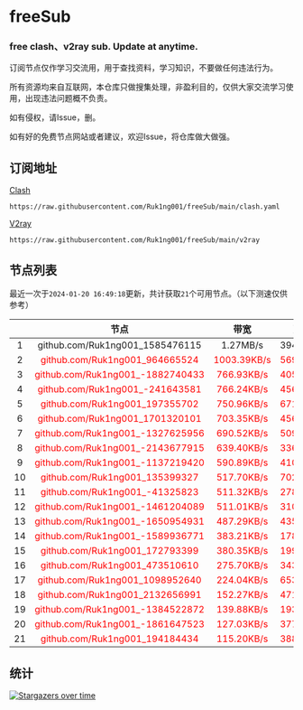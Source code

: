# freeSub
### free clash、v2ray sub. Update at anytime.

订阅节点仅作学习交流用，用于查找资料，学习知识，不要做任何违法行为。

所有资源均来自互联网，本仓库只做搜集处理，非盈利目的，仅供大家交流学习使用，出现违法问题概不负责。

如有侵权，请Issue，删。

如有好的免费节点网站或者建议，欢迎Issue，将仓库做大做强。

## 订阅地址
[Clash](https://raw.githubusercontent.com/Ruk1ng001/freeSub/main/clash.yaml)
```
https://raw.githubusercontent.com/Ruk1ng001/freeSub/main/clash.yaml
```
[V2ray](https://raw.githubusercontent.com/Ruk1ng001/freeSub/main/v2ray)
```
https://raw.githubusercontent.com/Ruk1ng001/freeSub/main/v2ray
```

## 节点列表

最近一次于`2024-01-20 16:49:18`更新，共计获取`21`个可用节点。（以下测速仅供参考）

|  | 节点 | 带宽 | 延迟 |
|:-:|:--:|:--:|:--:|
 | 1 | github.com/Ruk1ng001_1585476115 | 1.27MB/s | 394.00ms |
 | 2 | <font color=red>github.com/Ruk1ng001_964665524</font> | <font color=red>1003.39KB/s</font> | <font color=red>569.00ms</font> |
 | 3 | <font color=red>github.com/Ruk1ng001_-1882740433</font> | <font color=red>766.93KB/s</font> | <font color=red>405.00ms</font> |
 | 4 | <font color=red>github.com/Ruk1ng001_-241643581</font> | <font color=red>766.24KB/s</font> | <font color=red>456.00ms</font> |
 | 5 | <font color=red>github.com/Ruk1ng001_197355702</font> | <font color=red>750.96KB/s</font> | <font color=red>671.00ms</font> |
 | 6 | <font color=red>github.com/Ruk1ng001_1701320101</font> | <font color=red>703.35KB/s</font> | <font color=red>456.00ms</font> |
 | 7 | <font color=red>github.com/Ruk1ng001_-1327625956</font> | <font color=red>690.52KB/s</font> | <font color=red>509.00ms</font> |
 | 8 | <font color=red>github.com/Ruk1ng001_-2143677915</font> | <font color=red>639.40KB/s</font> | <font color=red>336.00ms</font> |
 | 9 | <font color=red>github.com/Ruk1ng001_-1137219420</font> | <font color=red>590.89KB/s</font> | <font color=red>410.00ms</font> |
 | 10 | <font color=red>github.com/Ruk1ng001_135399327</font> | <font color=red>517.70KB/s</font> | <font color=red>702.00ms</font> |
 | 11 | <font color=red>github.com/Ruk1ng001_-41325823</font> | <font color=red>511.32KB/s</font> | <font color=red>278.00ms</font> |
 | 12 | <font color=red>github.com/Ruk1ng001_-1461204089</font> | <font color=red>511.01KB/s</font> | <font color=red>310.00ms</font> |
 | 13 | <font color=red>github.com/Ruk1ng001_-1650954931</font> | <font color=red>487.29KB/s</font> | <font color=red>435.00ms</font> |
 | 14 | <font color=red>github.com/Ruk1ng001_-1589936771</font> | <font color=red>383.21KB/s</font> | <font color=red>178.00ms</font> |
 | 15 | <font color=red>github.com/Ruk1ng001_172793399</font> | <font color=red>380.35KB/s</font> | <font color=red>199.00ms</font> |
 | 16 | <font color=red>github.com/Ruk1ng001_473510610</font> | <font color=red>275.70KB/s</font> | <font color=red>343.00ms</font> |
 | 17 | <font color=red>github.com/Ruk1ng001_1098952640</font> | <font color=red>224.04KB/s</font> | <font color=red>653.00ms</font> |
 | 18 | <font color=red>github.com/Ruk1ng001_2132656991</font> | <font color=red>152.27KB/s</font> | <font color=red>471.00ms</font> |
 | 19 | <font color=red>github.com/Ruk1ng001_-1384522872</font> | <font color=red>139.88KB/s</font> | <font color=red>193.00ms</font> |
 | 20 | <font color=red>github.com/Ruk1ng001_-1861647523</font> | <font color=red>127.03KB/s</font> | <font color=red>377.00ms</font> |
 | 21 | <font color=red>github.com/Ruk1ng001_194184434</font> | <font color=red>115.20KB/s</font> | <font color=red>388.00ms</font> |


## 统计

[![Stargazers over time](https://starchart.cc/Ruk1ng001/freeSub.svg)](https://starchart.cc/Ruk1ng001/freeSub)
